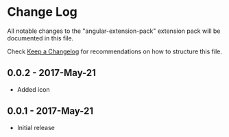 # Change Log
All notable changes to the "angular-extension-pack" extension pack will be documented in this file.

Check [Keep a Changelog](http://keepachangelog.com/) for recommendations on how to structure this file.

## 0.0.2 - 2017-May-21
- Added icon

## 0.0.1 - 2017-May-21
- Initial release
